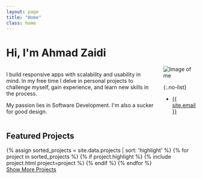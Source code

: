 ```yaml
---
layout: page
title: "Home"
class: home
---
```


# Hi, I'm Ahmad Zaidi
<div class="columns" markdown="1">
<div class="intro" markdown="1">

I build responsive apps with scalability and usability in mind.
In my free time I delve in personal projects to challenge myself, gain experience, and learn new skills in the process.

My passion lies in Software Development. I'm also a sucker for good design.
</div>

<div class="me" markdown="1">
<img src="{{ '/images/ahmad.png' | absolute_url }}" alt="Image of me">

{:.no-list}
* <a href="mailto:{{ site.email }}">{{ site.email }}</a>
</div>
</div>

## <i class="fas fa-star"></i> Featured Projects
<div class="featured-projects">
  {% assign sorted_projects = site.data.projects | sort: 'highlight' %}
  {% for project in sorted_projects %}
    {% if project.highlight %}
      {% include project.html project=project %}
    {% endif %}
  {% endfor %}
</div>
<a href="{{ "/projects/" | relative_url }}" class="button">
  <i class="fas fa-chevron-circle-right"></i>
  Show More Projects
</a>

